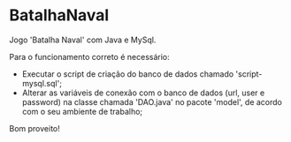 # BatalhaNaval
Jogo 'Batalha Naval' com Java e MySql.

Para o funcionamento correto é necessário:
+ Executar o script de criação do banco de dados chamado 'script-mysql.sql';
+ Alterar as variáveis de conexão com o banco de dados (url, user e password) na classe chamada 'DAO.java' no pacote 'model', de acordo com o seu ambiente de trabalho;

Bom proveito!
